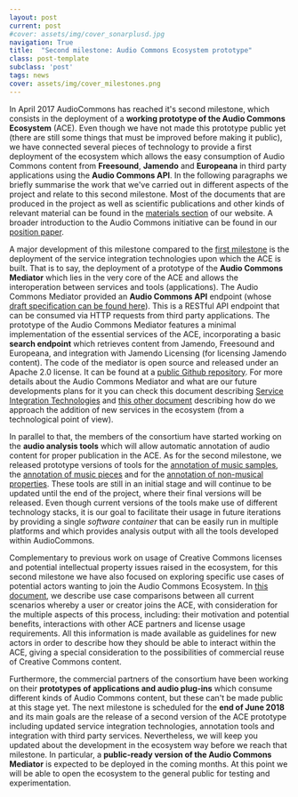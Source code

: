 ```yaml
---
layout: post
current: post
#cover: assets/img/cover_sonarplusd.jpg
navigation: True
title:  "Second milestone: Audio Commons Ecosystem prototype"
class: post-template
subclass: 'post'
tags: news
cover: assets/img/cover_milestones.png
---
```


In April 2017 AudioCommons has reached it's second milestone, which consists in the deployment of a **working prototype of the Audio Commons Ecosystem** (ACE). Even though we have not made this prototype public yet (there are still some things that must be improved before making it public), we have connected several pieces of technology to provide a first deployment of the ecosystem which allows the easy consumption of Audio Commons content from **Freesound**, **Jamendo** and **Europeana** in third party applications using the **Audio Commons API**. In the following paragraphs we briefly summarise the work that we've carried out in different aspects of the project and relate to this second milestone. Most of the documents that are produced in the project as well as scientific publications and other kinds of relevant material can be found in the [materials section](http://www.audiocommons.org/materials/) of our website. A broader introduction to the Audio Commons initiative can be found in our [position paper](http://www.audiocommons.org/assets/files/audiocommons_aes_2016.pdf).

A major development of this milestone compared to the [first milestone](http://www.audiocommons.org/2016/11/08/audiocommons-first-milestone-reached.html) is the deployment of the service integration technologies upon which the ACE is built. That is to say, the deployment of a prototype of the **Audio Commons Mediator** which lies in the very core of the ACE and allows the interoperation between services and tools (applications). The Audio Commons Mediator provided an **Audio Commons API** endpoint (whose [draft specification can be found here](http://www.audiocommons.org/assets/files/AC-WP2-UPF-D2.4%20API%20Specification.pdf)). This is a RESTful API endpoint that can be consumed via HTTP requests from third party applications. The prototype of the Audio Commons Mediator features a minimal implementation of the essential services of the ACE, incorporating a basic **search endpoint** which retrieves content from Jamendo, Freesound and Europeana, and integration with Jamendo Licensing (for licensing Jamendo content). The code of the mediator is open source and released under an Apache 2.0 license. It can be found at a [public Github repository](https://github.com/AudioCommons/ac-mediator). For more details about the Audio Commons Mediator and what are our future developments plans for it you can check this document describing [Service Integration Technologies](http://www.audiocommons.org/assets/files/AC-WP2-UPF-D2.5%20Service%20Integration%20Technologies.pdf) and [this other document](http://www.audiocommons.org/assets/files/AC-WP2-UPF-D2.6%20Service%20Integration%20Draft%20Guidelines.pdf) describing how do we approach the addition of new services in the ecosystem (from a technological point of view).

In parallel to that, the members of the consortium have started working on the **audio analysis tools** which will allow automatic annotation of audio content for proper publication in the ACE. As for the second milestone, we released prototype versions of tools for the [annotation of music samples](http://www.audiocommons.org/assets/files/AC-WP4-UPF-D4.2%20First%20prototype%20tool%20for%20the%20automatic%20semantic%20description%20of%20music%20samples.pdf), the [annotation of music pieces](http://www.audiocommons.org/assets/files/AC-WP4-QMUL-D4.3%20First%20prototype%20tool%20for%20the%20automatic%20semantic%20description%20of%20music%20pieces.pdf) and for the [annotation of non-musical properties](http://www.audiocommons.org/assets/files/AC-WP5-SURREY-D5.2%20First%20prototype%20of%20timbral%20characterisation%20tools%20for%20semantically%20annotating%20non-musical%20content.pdf). These tools are still in an initial stage and will continue to be updated until the end of the project, where their final versions will be released. Even though current versions of the tools make use of different technology stacks, it is our goal to facilitate their usage in future iterations by providing a single *software container* that can be easily run in multiple platforms and which provides analysis output with all the tools developed within AudioCommons.

Complementary to previous work on usage of Creative Commons licenses and potential intellectual property issues raised in the ecosystem, for this second milestone we have also focused on exploring specific use cases of potential actors wanting to join the Audio Commons Ecosystem. In [this document]((http://www.audiocommons.org/assets/files/AC-WP3-SURREY-D3.3%20Guidelines%20for%20including%20new%20actors%20in%20the%20ACE.pdf)), we describe use case comparisons between all current scenarios whereby a user or creator joins the ACE, with consideration for the multiple aspects of this process, including: their motivation and potential benefits, interactions with other ACE partners and license usage requirements. All this information is made available as guidelines for new actors in order to describe how they should be able to interact within the ACE, giving a special consideration to the possibilities of commercial reuse of Creative Commons content.

Furthermore, the commercial partners of the consortium have been working on their **prototypes of applications and audio plug-ins** which consume different kinds of Audio Commons content, but these can't be made public at this stage yet. The next milestone is scheduled for the **end of June 2018** and its main goals are the release of a second version of the ACE prototype including updated service integration technologies, annotation tools and integration with third party services. Nevertheless, we will keep you updated about the development in the ecosystem way before we reach that milestone. In particular, a **public-ready version of the Audio Commons Mediator** is expected to be deployed in the coming months. At this point we will be able to open the ecosystem to the general public for testing and experimentation.
